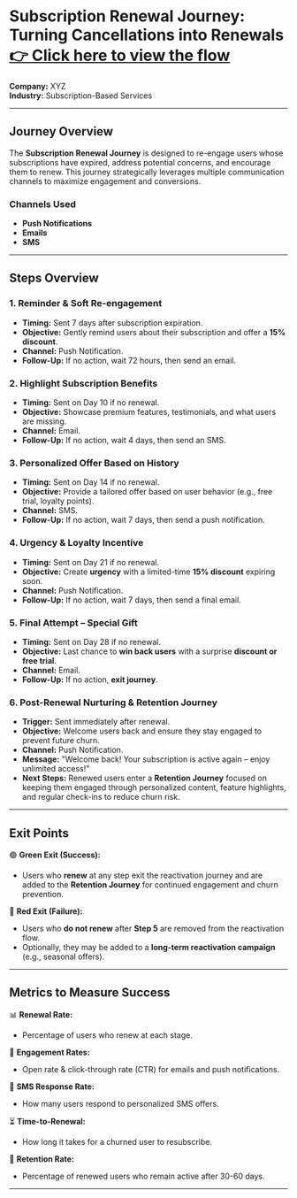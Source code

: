 # **Subscription Renewal Journey: Turning Cancellations into Renewals** [👉 Click here to view the flow](https://www.figma.com/board/kUebLU15oCZq3Lyir0RceB/Subscription-Renewal-Journey?node-id=0-1&p=f&t=olhRFL0GpMdvLVyW-0)

**Company:** XYZ  
**Industry:** Subscription-Based Services  

---

## **Journey Overview**  

The **Subscription Renewal Journey** is designed to re-engage users whose subscriptions have expired, address potential concerns, and encourage them to renew. This journey strategically leverages multiple communication channels to maximize engagement and conversions.  

### **Channels Used**  
- **Push Notifications**  
- **Emails**  
- **SMS**  

---

## **Steps Overview**  

### **1. Reminder & Soft Re-engagement**  
- **Timing:** Sent 7 days after subscription expiration.  
- **Objective:** Gently remind users about their subscription and offer a **15% discount**.  
- **Channel:** Push Notification.  
- **Follow-Up:** If no action, wait 72 hours, then send an email.  

### **2. Highlight Subscription Benefits**  
- **Timing:** Sent on Day 10 if no renewal.  
- **Objective:** Showcase premium features, testimonials, and what users are missing.  
- **Channel:** Email.  
- **Follow-Up:** If no action, wait 4 days, then send an SMS.  

### **3. Personalized Offer Based on History**  
- **Timing:** Sent on Day 14 if no renewal.  
- **Objective:** Provide a tailored offer based on user behavior (e.g., free trial, loyalty points).  
- **Channel:** SMS.  
- **Follow-Up:** If no action, wait 7 days, then send a push notification.  

### **4. Urgency & Loyalty Incentive**  
- **Timing:** Sent on Day 21 if no renewal.  
- **Objective:** Create **urgency** with a limited-time **15% discount** expiring soon.  
- **Channel:** Push Notification.  
- **Follow-Up:** If no action, wait 7 days, then send a final email.  

### **5. Final Attempt – Special Gift**  
- **Timing:** Sent on Day 28 if no renewal.  
- **Objective:** Last chance to **win back users** with a surprise **discount or free trial**.  
- **Channel:** Email.  
- **Follow-Up:** If no action, **exit journey**.  

### **6. Post-Renewal Nurturing & Retention Journey**  
- **Trigger:** Sent immediately after renewal.  
- **Objective:** Welcome users back and ensure they stay engaged to prevent future churn.  
- **Channel:** Push Notification.  
- **Message:** "Welcome back! Your subscription is active again – enjoy unlimited access!"  
- **Next Steps:** Renewed users enter a **Retention Journey** focused on keeping them engaged through personalized content, feature highlights, and regular check-ins to reduce churn risk.  

---

## **Exit Points**  

🟢 **Green Exit (Success):**  
- Users who **renew** at any step exit the reactivation journey and are added to the **Retention Journey** for continued engagement and churn prevention.  

🔴 **Red Exit (Failure):**  
- Users who **do not renew** after **Step 5** are removed from the reactivation flow.  
- Optionally, they may be added to a **long-term reactivation campaign** (e.g., seasonal offers).  

---

## **Metrics to Measure Success**  

📊 **Renewal Rate:**  
- Percentage of users who renew at each stage.  

📩 **Engagement Rates:**  
- Open rate & click-through rate (CTR) for emails and push notifications.  

💬 **SMS Response Rate:**  
- How many users respond to personalized SMS offers.  

⏳ **Time-to-Renewal:**  
- How long it takes for a churned user to resubscribe.  

🔄 **Retention Rate:**  
- Percentage of renewed users who remain active after 30-60 days.  

---
